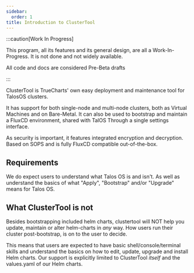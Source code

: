 ```yaml
---
sidebar:
  order: 1
title: Introduction to ClusterTool
---
```


:::caution[Work In Progress]

This program, all its features and its general design, are all a Work-In-Progress. It is not done and not widely available.

All code and docs are considered Pre-Beta drafts

:::

ClusterTool is TrueCharts' own easy deployment and maintenance tool for TalosOS clusters.

It has support for both single-node and multi-node clusters, both as Virtual Machines and on Bare-Metal.
It can also be used to bootstrap and maintain a FluxCD environment, shared with TalOS Through a single settings interface.

As security is important, it features integrated encryption and decryption. Based on SOPS and is fully FluxCD compatible out-of-the-box.

## Requirements

We do expect users to understand what Talos OS is and isn't.
As well as understand the basics of what "Apply", "Bootstrap" and/or "Upgrade" means for Talos OS.

## What ClusterTool is not

Besides bootstrapping included helm charts, clustertool will NOT help you update, maintain or alter helm-charts in *any* way.
How users run their cluster post-bootstrap, is on to the user to decide.

This means that users are expected to have basic shell/console/terminal skills and understand the basics on how to edit, update, upgrade and install Helm charts.
Our support is explicitly limited to ClusterTool *itself* and the values.yaml of our Helm charts.
